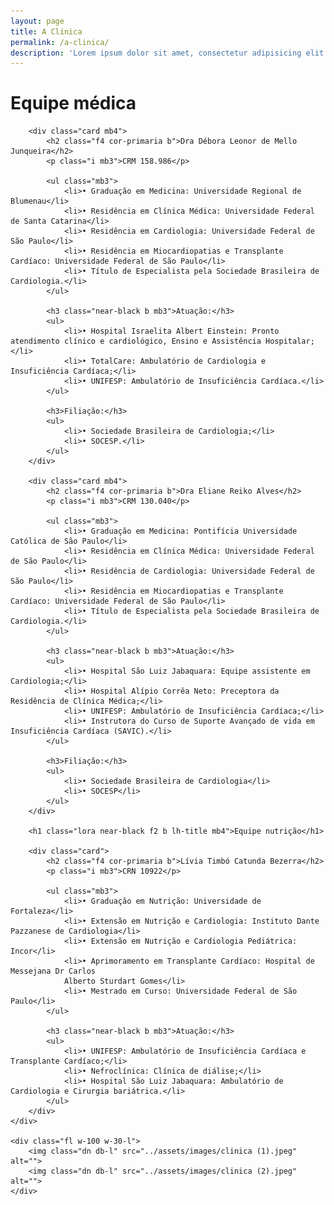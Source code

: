 ```yaml
---
layout: page
title: A Clínica
permalink: /a-clinica/
description: 'Lorem ipsum dolor sit amet, consectetur adipisicing elit.'
---
```


<div class="cf">
	<div class="fl w-100 w-70-l">
		<h1 class="lora near-black f2 b lh-title mb4">Equipe médica</h1>

		<div class="card mb4">
			<h2 class="f4 cor-primaria b">Dra Débora Leonor de Mello Junqueira</h2>
			<p class="i mb3">CRM 158.986</p>
			
			<ul class="mb3">
				<li>• Graduação em Medicina: Universidade Regional de Blumenau</li>
				<li>• Residência em Clínica Médica: Universidade Federal de Santa Catarina</li>
				<li>• Residência em Cardiologia: Universidade Federal de São Paulo</li>
				<li>• Residência em Miocardiopatias e Transplante Cardíaco: Universidade Federal de São Paulo</li>
				<li>• Título de Especialista pela Sociedade Brasileira de Cardiologia.</li>
			</ul>

			<h3 class="near-black b mb3">Atuação:</h3>
			<ul>
				<li>• Hospital Israelita Albert Einstein: Pronto atendimento clínico e cardiológico, Ensino e Assistência Hospitalar;</li>
				<li>• TotalCare: Ambulatório de Cardiologia e Insuficiência Cardíaca;</li>
				<li>• UNIFESP: Ambulatório de Insuficiência Cardíaca.</li>
			</ul>

			<h3>Filiação:</h3>
			<ul>
				<li>• Sociedade Brasileira de Cardiologia;</li>
				<li>• SOCESP.</li>
			</ul>
		</div>

		<div class="card mb4">
			<h2 class="f4 cor-primaria b">Dra Eliane Reiko Alves</h2>
			<p class="i mb3">CRM 130.040</p>

			<ul class="mb3">
				<li>• Graduação em Medicina: Pontifícia Universidade Católica de São Paulo</li>
				<li>• Residência em Clínica Médica: Universidade Federal de São Paulo</li>
				<li>• Residência de Cardiologia: Universidade Federal de São Paulo</li>
				<li>• Residência em Miocardiopatias e Transplante Cardíaco: Universidade Federal de São Paulo</li>
				<li>• Título de Especialista pela Sociedade Brasileira de Cardiologia.</li>
			</ul>

			<h3 class="near-black b mb3">Atuação:</h3>
			<ul>
				<li>• Hospital São Luiz Jabaquara: Equipe assistente em Cardiologia;</li>
				<li>• Hospital Alípio Corrêa Neto: Preceptora da Residência de Clínica Médica;</li>
				<li>• UNIFESP: Ambulatório de Insuficiência Cardíaca;</li>
				<li>• Instrutora do Curso de Suporte Avançado de vida em Insuficiência Cardíaca (SAVIC).</li>
			</ul>

			<h3>Filiação:</h3>
			<ul>
				<li>• Sociedade Brasileira de Cardiologia</li>
				<li>• SOCESP</li>
			</ul>
		</div>

		<h1 class="lora near-black f2 b lh-title mb4">Equipe nutrição</h1>

		<div class="card">
			<h2 class="f4 cor-primaria b">Lívia Timbó Catunda Bezerra</h2>
			<p class="i mb3">CRN 10922</p>

			<ul class="mb3">
				<li>• Graduação em Nutrição: Universidade de Fortaleza</li>
				<li>• Extensão em Nutrição e Cardiologia: Instituto Dante Pazzanese de Cardiologia</li>
				<li>• Extensão em Nutrição e Cardiologia Pediátrica: Incor</li>
				<li>• Aprimoramento em Transplante Cardíaco: Hospital de Messejana Dr Carlos
				Alberto Sturdart Gomes</li>
				<li>• Mestrado em Curso: Universidade Federal de São Paulo</li>
			</ul>

			<h3 class="near-black b mb3">Atuação:</h3>
			<ul>
				<li>• UNIFESP: Ambulatório de Insuficiência Cardíaca e Transplante Cardíaco;</li>
				<li>• Nefroclínica: Clínica de diálise;</li>
				<li>• Hospital São Luiz Jabaquara: Ambulatório de Cardiologia e Cirurgia bariátrica.</li>
			</ul>
		</div>
	</div>

	<div class="fl w-100 w-30-l">
		<img class="dn db-l" src="../assets/images/clinica (1).jpeg" alt="">
		<img class="dn db-l" src="../assets/images/clinica (2).jpeg" alt="">
	</div>
</div>
